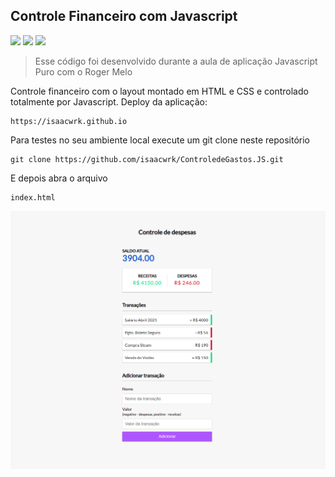 ## Controle Financeiro com Javascript

![](https://img.shields.io/badge/HTML5-E34F26?style=for-the-badge&logo=html5&logoColor=white) ![](https://img.shields.io/badge/CSS3-1572B6?style=for-the-badge&logo=css3&logoColor=white) ![](https://img.shields.io/badge/JavaScript-F7DF1E?style=for-the-badge&logo=javascript&logoColor=black) 

> Esse código foi desenvolvido durante a aula de aplicação Javascript Puro com o Roger Melo

Controle financeiro com o layout montado em HTML e CSS e controlado totalmente por Javascript.
Deploy da aplicação:

    https://isaacwrk.github.io
    
Para testes no seu ambiente local execute um git clone neste repositório

    git clone https://github.com/isaacwrk/ControledeGastos.JS.git

E depois abra o arquivo

    index.html

![](ex1.png)
